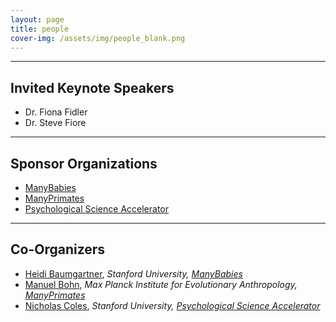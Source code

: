 ```yaml
---
layout: page
title: people
cover-img: /assets/img/people_blank.png
---
```



***
## Invited Keynote Speakers
* Dr. Fiona Fidler
* Dr. Steve Fiore

***
## Sponsor Organizations
* [ManyBabies](https://manybabies.github.io)
* [ManyPrimates](https://manyprimates.github.io)
* [Psychological Science Accelerator](https://psysciacc.org)

***
## Co-Organizers
* [Heidi Baumgartner](https://profiles.stanford.edu/heidi-baumgartner), *Stanford University, [ManyBabies](https://manybabies.github.io)*
* [Manuel Bohn](https://manuelbohn.github.io), *Max Planck Institute for Evolutionary Anthropology, [ManyPrimates](https://manyprimates.github.io)*
* [Nicholas Coles](https://hai.stanford.edu/people/nicholas-coles), *Stanford University, [Psychological Science Accelerator](https://psysciacc.org)*